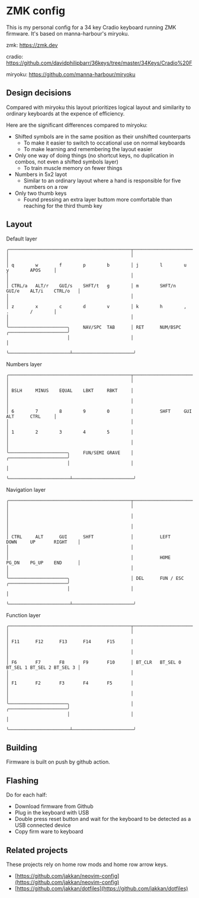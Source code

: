 # ZMK config

This is my personal config for a 34 key Cradio keyboard running ZMK firmware. It's based on manna-harbour's miryoku.

zmk: https://zmk.dev

cradio: https://github.com/davidphilipbarr/36keys/tree/master/34Keys/Cradio%20F

miryoku: https://github.com/manna-harbour/miryoku

## Design decisions

Compared with miryoku this layout prioritizes logical layout and similarity to ordinary keyboards at the expence of efficiency.

Here are the significant differences compared to miryoku:

- Shifted symbols are in the same position as their unshifted counterparts
  - To make it easier to switch to occational use on normal keyboards
  - To make learning and remembering the layout easier
- Only one way of doing things (no shortcut keys, no duplication in combos, not even a shifted symbols layer)
  - To train muscle memory on fewer things
- Numbers in 5x2 layot
  - Similar to an ordinary layout where a hand is responsible for five numbers on a row
- Only two thumb keys
  - Found pressing an extra layer buttom more comfortable than reaching for the third thumb key

## Layout

Default layer
```
╭──────────────────────────────────────────────┬──────────────────────────────────────────────╮
│                                              │                                              │
│ q        w        f        p        b        │ j        l        u        y        APOS     │
│                                              │                                              │
│ CTRL/a   ALT/r    GUI/s    SHFT/t   g        │ m        SHFT/n   GUI/e    ALT/i    CTRL/o   │
│                                              │                                              │
│ z        x        c        d        v        │ k        h        ,        .        /        │
│                                              │                                              │
╰──────────────────────╮     NAV/SPC  TAB      │ RET      NUM/BSPC     ╭──────────────────────╯
                       │                       │                       │
                       ╰───────────────────────┴───────────────────────╯
```

Numbers layer
```
╭──────────────────────────────────────────────┬──────────────────────────────────────────────╮
│                                              │                                              │
│ BSLH     MINUS    EQUAL    LBKT     RBKT     │                                              │
│                                              │                                              │
│ 6        7        8        9        0        │          SHFT     GUI      ALT      CTRL     │
│                                              │                                              │
│ 1        2        3        4        5        │                                              │
│                                              │                                              │
╰──────────────────────╮     FUN/SEMI GRAVE    │                       ╭──────────────────────╯
                       │                       │                       │
                       ╰───────────────────────┴───────────────────────╯
```

Navigation layer
```
╭──────────────────────────────────────────────┬──────────────────────────────────────────────╮
│                                              │                                              │
│                                              │                                              │
│                                              │                                              │
│ CTRL     ALT      GUI      SHFT              │          LEFT     DOWN     UP       RIGHT    │
│                                              │                                              │
│                                              │          HOME     PG_DN    PG_UP    END      │
│                                              │                                              │
╰──────────────────────╮                       │ DEL      FUN / ESC    ╭──────────────────────╯                               
                       │                       │                       │
                       ╰───────────────────────┴───────────────────────╯
```

Function layer
```
╭──────────────────────────────────────────────┬──────────────────────────────────────────────╮
│                                              │                                              │
│ F11      F12      F13      F14      F15      │                                              │
│                                              │                                              │
│ F6       F7       F8       F9       F10      │ BT_CLR   BT_SEL 0 BT_SEL 1 BT_SEL 2 BT_SEL 3 │
│                                              │                                              │
│ F1       F2       F3       F4       F5       │                                              │
│                                              │                                              │
╰──────────────────────╮                       │                       ╭──────────────────────╯                               
                       │                       │                       │
                       ╰───────────────────────┴───────────────────────╯
```

## Building

Firmware is built on push by github action.

## Flashing

Do for each half:

- Download firmware from Github
- Plug in the keyboard with USB
- Double press reset button and wait for the keyboard to be detected as a USB connected device
- Copy firm ware to keyboard

## Related projects

These projects rely on home row mods and home row arrow keys.

- [https://github.com/jakkan/neovim-config](https://github.com/jakkan/neovim-config)
- [https://github.com/jakkan/dotfiles](https://github.com/jakkan/dotfiles)
